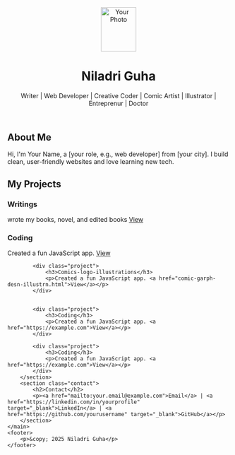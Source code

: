 <!DOCTYPE html>
<html lang="en">
<head>
    <meta charset="UTF-8">
    <meta name="viewport" content="width=device-width, initial-scale=1.0">
    <title>Niladri Guha Portfolio</title>
    <link rel="stylesheet" href="personal.css">
</head>
<body>
    <header>
        <img src="profile pic.png" alt="Your Photo" class="profile-pic" height="100px" width="80px">
        <h1>Niladri Guha</h1>
        <p class="tagline">Writer | Web Developer | Creative Coder  | Comic Artist | Illustrator | Entreprenur | Doctor  </p>
    </header>
    <main>
        <section class="about">
            <h2>About Me</h2>
            <p>Hi, I'm Your Name, a [your role, e.g., web developer] from [your city]. I build clean, user-friendly websites and love learning new tech.</p>
        </section>
        <section class="projects">
            <h2>My Projects</h2>
            <div class="project">
                <h3>Writings</h3>
                <p>wrote my books, novel, and edited books <a href="writing.html">View</a></p>
            </div>
            <div class="project">
                <h3>Coding</h3>
                <p>Created a fun JavaScript app. <a href="https://example.com">View</a></p>
            </div>

            <div class="project">
                <h3>Comics-logo-illustrations</h3>
                <p>Created a fun JavaScript app. <a href="comic-garph-desn-illustrn.html">View</a></p>
            </div>


            <div class="project">
                <h3>Coding</h3>
                <p>Created a fun JavaScript app. <a href="https://example.com">View</a></p>
            </div>

            <div class="project">
                <h3>Coding</h3>
                <p>Created a fun JavaScript app. <a href="https://example.com">View</a></p>
            </div>
        </section>
        <section class="contact">
            <h2>Contact</h2>
            <p><a href="mailto:your.email@example.com">Email</a> | <a href="https://linkedin.com/in/yourprofile" target="_blank">LinkedIn</a> | <a href="https://github.com/yourusername" target="_blank">GitHub</a></p>
        </section>
    </main>
    <footer>
        <p>&copy; 2025 Niladri Guha</p>
    </footer>
</body>
</html>
